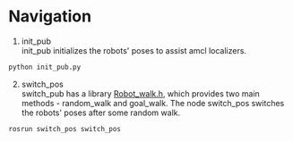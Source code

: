 # Navigation

1. init_pub  
init_pub initializes the robots' poses to assist amcl localizers.  
```bash
python init_pub.py
```

2. switch_pos  
switch_pub has a library [Robot_walk.h](https://github.com/ZhiangChen/vca/blob/master/navigation/switch_pos/include/switch_pos/robot_walk.h), which 
provides two main methods - random_walk and goal_walk. The node switch_pos switches the robots' poses after some random walk.  
```bash
rosrun switch_pos switch_pos
```
